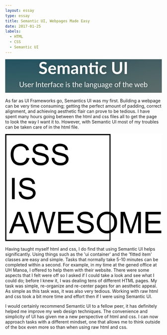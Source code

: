```yaml
---
layout: essay
type: essay
title: Semantic UI, Webpages Made Easy
date: 2017-01-25
labels:
  - HTML
  - CSS
  - Semantic UI
---
```


<div class="ui large rounded images">
  <img class="ui image" src="../images/semantic-ui.jpeg">
</div>

As far as UI Frameworks go, Semantics UI was my first. Building a webpage can be very time consuming; getting the perfect amount of padding, correct alignment,
and achieving aesthetic flair can prove to be tedious. I have spent many hours going between the html and css files all to get the page to look the way I want it to. 
However, with Semantic UI most of my troubles can be taken care of in the html file. 

<div class="ui small rounded images">
  <img class="ui image" src="../images/css-is-awesome.png">
</div>

Having taught myself html and css, I do find that using Semantic UI helps significantly. Using things such as the 'ui container' and the 'fitted item' classes are easy and simple. 
Tasks that normally take 5-10 minutes can be completed within a second. For example, in my time at the gened office at UH Manoa, I offered to help them with their website.
There were some aspects that I felt were off so I asked if I could take a look and see what I could do; before I knew it, I was dealing tens of different HTML pages. My task was simple,
re-organize and re-center pages for an aesthetic appeal. As simple as this task was, it was also very tedious. Working with raw html and css took a bit more time and effort 
then if I were using Semantic UI. 

I would certainly recommend Semantic UI to a fellow peer, it has definitely helped me improve my web design techniques. The convenience and simplicity of UI has given
me a new perspective of html and css. I can now approach tasks with a different mindset, one that allows me to think outside of the box even more so than when using raw html and css. 
